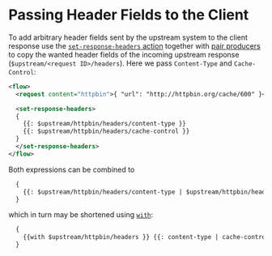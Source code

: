 # Passing Header Fields to the Client

To add arbitrary header fields sent by the upstream system to the client response
use the [`set-response-headers` action](../reference/actions/set-response-headers.md) together with
[pair producers](../reference/templating/pair-producer.md) to copy the wanted header fields of the incoming upstream response (`$upstream/<request ID>/headers`).
Here we pass `Content-Type` and `Cache-Control`:

```xml
<flow>
  <request content="httpbin">{ "url": "http://httpbin.org/cache/600" }</request>

  <set-response-headers>
  {
    {{: $upstream/httpbin/headers/content-type }}
    {{: $upstream/httpbin/headers/cache-control }}
  }
  </set-response-headers>
</flow>
```

Both expressions can be combined to

```xml
  {
    {{: $upstream/httpbin/headers/content-type | $upstream/httpbin/headers/cache-control }}
  }
```

which in turn may be shortened using [`with`](../reference/templating/with.md):

```xml
  {
    {{with $upstream/httpbin/headers }} {{: content-type | cache-control }} {{end}}
  }
```

